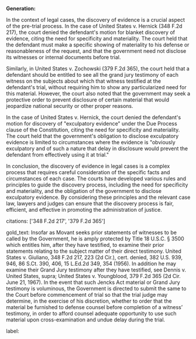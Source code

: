 **Generation:**


In the context of legal cases, the discovery of evidence is a crucial aspect of the pre-trial process. In the case of United States v. Hernick (348 F.2d 217), the court denied the defendant's motion for blanket discovery of evidence, citing the need for specificity and materiality. The court held that the defendant must make a specific showing of materiality to his defense or reasonableness of the request, and that the government need not disclose its witnesses or internal documents before trial.

Similarly, in United States v. Zochowski (379 F.2d 365), the court held that a defendant should be entitled to see all the grand jury testimony of each witness on the subjects about which that witness testified at the defendant's trial, without requiring him to show any particularized need for this material. However, the court also noted that the government may seek a protective order to prevent disclosure of certain material that would jeopardize national security or other proper reasons.

In the case of United States v. Hernick, the court denied the defendant's motion for discovery of "exculpatory evidence" under the Due Process clause of the Constitution, citing the need for specificity and materiality. The court held that the government's obligation to disclose exculpatory evidence is limited to circumstances where the evidence is "obviously exculpatory and of such a nature that delay in disclosure would prevent the defendant from effectively using it at trial."

In conclusion, the discovery of evidence in legal cases is a complex process that requires careful consideration of the specific facts and circumstances of each case. The courts have developed various rules and principles to guide the discovery process, including the need for specificity and materiality, and the obligation of the government to disclose exculpatory evidence. By considering these principles and the relevant case law, lawyers and judges can ensure that the discovery process is fair, efficient, and effective in promoting the administration of justice. 

citations: ['348 F.2d 217', '379 F.2d 365']

gold_text: Insofar as Movant seeks prior statements of witnesses to be called by the Government, he is amply protected by Title 18 U.S.C. § 3500 which entitles him, after they have testified, to examine their prior statements relating to the subject matter of their direct testimony. United States v. Giuliano, 348 F.2d 217, 223 (2d Cir.), cert. denied, 382 U.S. 939, 946, 86 S.Ct. 390, 406, 15 L.Ed.2d 349, 354 (1956). In addition he may examine their Grand Jury testimony after they have testified, see Dennis v. United States, supra; United States v. Youngblood, 379 F.2d 365 (2d Cir. June 21, 1967). In the event that such Jencks Act material or Grand Jury testimony is voluminous, the Government is directed to submit the same to the Court before commencement of trial so that the trial judge may determine, in the exercise of his discretion, whether to order that the material be furnished to defense counsel before completion of a witness’ testimony, in order to afford counsel adequate opportunity to use such material upon cross-examination and undue delay during the trial.

label: 